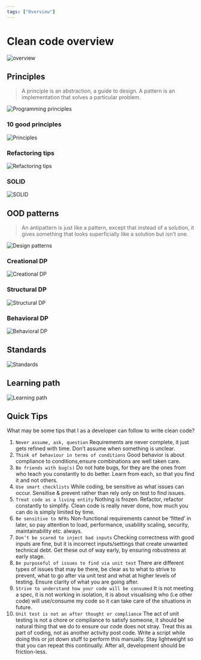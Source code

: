 ```yaml
---
tags: ["Overview"]
---
```


# Clean code overview

![overview](https://i.pinimg.com/originals/07/eb/7a/07eb7afd82dd111b4c653c7874a87a0c.jpg)

## Principles

> A principle is an abstraction, a guide to design. A pattern is an implementation that solves a particular problem.

![Programming principles](https://i.pinimg.com/originals/43/73/fa/4373fa9a09a4c4eb4e9c2cf1adcd7d4f.jpg)

### 10 good principles 
![Principles](https://i.pinimg.com/originals/5f/08/67/5f0867f8d9311258ce2e75b0929e0f5d.jpg)

### Refactoring tips

![Refactoring tips](https://i.pinimg.com/originals/49/0e/8f/490e8f754d8aa80fcd3a562eabc73b17.jpg)


### SOLID 

![SOLID](https://i.pinimg.com/originals/94/a7/d7/94a7d7d96fc53ddc9cf08de84bb6074d.jpg)


## OOD patterns

> An antipattern is just like a pattern, except that instead of a solution, it gives something that looks superficially like a solution but isn't one.

![Design patterns](https://i.pinimg.com/originals/9c/bb/7c/9cbb7ccf675aff822cfa2eb81cfc6881.png)

### Creational DP

![Creational DP](https://i.pinimg.com/originals/d4/54/3a/d4543a82e6af15d233795d0646bd0357.png)

### Structural DP

![Structural DP](https://i.pinimg.com/originals/6d/56/5c/6d565c3421d0e0970a13b9b94ca91da9.png)

### Behavioral DP

![Behavioral DP](https://i.pinimg.com/originals/8b/77/ca/8b77ca2587f29a3780d71111446e791a.png)


## Standards

![Standards](https://i.pinimg.com/originals/cc/c7/4d/ccc74d56b7763a357ea3638bc053ccc9.jpg)

## Learning path

![Learning path](https://i.pinimg.com/736x/01/43/62/01436286ed5f27b2ec722a3cffe9efce.jpg)

## Quick Tips

What may be some tips that I as a developer can follow to write clean code?

1. `Never assume, ask, question` Requirements are never complete, it just gets refined with time. Don’t assume when something is unclear.
2. `Think of behaviour in terms of conditions` Good behavior is about compliance to conditions,ensure combinations are well taken care.
3. `Be friends with bug(s)` Do not hate bugs, for they are the ones from who teach you constantly to do better. Learn from each, so that you find it and not others.
4. `Use smart checklists` While coding, be sensitive as what issues can occur. Sensitise & prevent rather than rely only on test to find issues.
5. `Treat code as a living entity` Nothing is frozen. Refactor, refactor constantly to simplify. Clean code is really never done, how much you can do is simply limited by time.
6. `Be sensitive to NFRs` Non-functional requirements cannot be ‘fitted’ in later, so pay attention to load, performance, usability scaling, security, maintainability etc. always.
7. `Don’t be scared to inject bad inputs` Checking correctness with good inputs are fine, but it is incorrect inputs/settings that create unwanted technical debt. Get these out of way early, by ensuring robustness at early stage.
8. `Be purposeful of issues to find via unit test` There are different types of issues that may be there, be clear as to what to strive to prevent, what to go after via unit test and what at higher levels of testing. Ensure clarity of what you are going after. 
9. `Strive to understand how your code will be consumed` It is not meeting a spec, it is not working in isolation, it is about visualising who (i.e other code) will use/consume my code so it can take care of the situations in future.
10. `Unit test is not an after thought or compliance`
The act of unit testing is not a chore or compliance to satisfy someone, it should be natural thing that we do to ensure our code does not stray. Treat this as part of coding, not as another activity post code. Write a script while doing this or jot down stuff to perform this manually. Stay lightweight so that you can repeat this continually. After all, development should be friction-less.